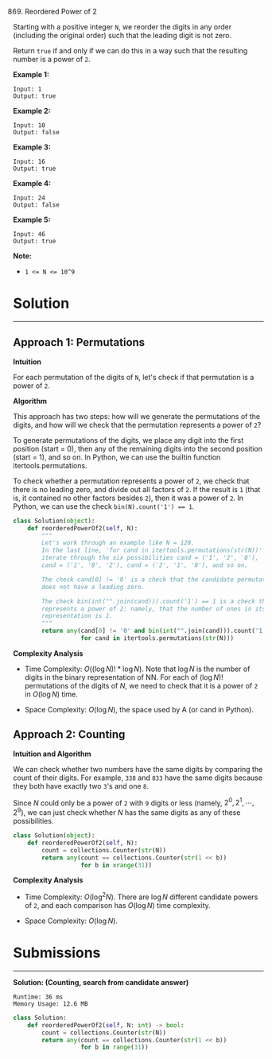 869. Reordered Power of 2

Starting with a positive integer `N`, we reorder the digits in any order (including the original order) such that the leading digit is not zero.

Return `true` if and only if we can do this in a way such that the resulting number is a power of `2`.

 

**Example 1:**
```
Input: 1
Output: true
```

**Example 2:**
```
Input: 10
Output: false
```

**Example 3:**
```
Input: 16
Output: true
```

**Example 4:**
```
Input: 24
Output: false
```

**Example 5:**
```
Input: 46
Output: true
```

**Note:**

* `1 <= N <= 10^9`

# Solution
---
## Approach 1: Permutations
**Intuition**

For each permutation of the digits of `N`, let's check if that permutation is a power of `2`.

**Algorithm**

This approach has two steps: how will we generate the permutations of the digits, and how will we check that the permutation represents a power of `2`?

To generate permutations of the digits, we place any digit into the first position (start = 0), then any of the remaining digits into the second position (start = 1), and so on. In Python, we can use the builtin function itertools.permutations.

To check whether a permutation represents a power of `2`, we check that there is no leading zero, and divide out all factors of `2`. If the result is `1` (that is, it contained no other factors besides `2`), then it was a power of `2`. In Python, we can use the check `bin(N).count('1') == 1`.

```python
class Solution(object):
    def reorderedPowerOf2(self, N):
        """
        Let's work through an example like N = 128.
        In the last line, 'for cand in itertools.permutations(str(N))' will
        iterate through the six possibilities cand = ('1', '2', '8'),
        cand = ('1', '8', '2'), cand = ('2', '1', '8'), and so on.

        The check cand[0] != '0' is a check that the candidate permutation
        does not have a leading zero.

        The check bin(int("".join(cand))).count('1') == 1 is a check that cand
        represents a power of 2: namely, that the number of ones in its binary
        representation is 1.
        """
        return any(cand[0] != '0' and bin(int("".join(cand))).count('1') == 1
                   for cand in itertools.permutations(str(N)))
```

**Complexity Analysis**

* Time Complexity: $O((\log N)! * \log N)$. Note that $\log N$ is the number of digits in the binary representation of NN. For each of $(\log N)!$ permutations of the digits of $N$, we need to check that it is a power of `2` in $O(\log N)$ time.

* Space Complexity: $O(\log N)$, the space used by A (or cand in Python).

## Approach 2: Counting
**Intuition and Algorithm**

We can check whether two numbers have the same digits by comparing the count of their digits. For example, `338` and `833` have the same digits because they both have exactly two `3`'s and one `8`.

Since $N$ could only be a power of `2` with `9` digits or less (namely, $2^0, 2^1, \cdots, 2^9$), we can just check whether $N$ has the same digits as any of these possibilities.

```python
class Solution(object):
    def reorderedPowerOf2(self, N):
        count = collections.Counter(str(N))
        return any(count == collections.Counter(str(1 << b))
                   for b in xrange(31))
```

**Complexity Analysis**

* Time Complexity: $O(\log^2 N)$. There are $\log N$ different candidate powers of `2`, and each comparison has $O(\log N)$ time complexity.

* Space Complexity: $O(\log N)$.

# Submissions
---
**Solution: (Counting, search from candidate answer)**
```
Runtime: 36 ms
Memory Usage: 12.6 MB
```
```python
class Solution:
    def reorderedPowerOf2(self, N: int) -> bool:
        count = collections.Counter(str(N))
        return any(count == collections.Counter(str(1 << b))
                   for b in range(31))
```